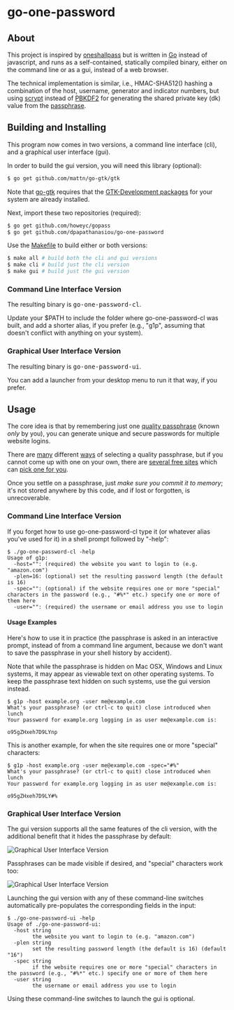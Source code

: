 go-one-password
===============

About
-----

This project is inspired by <a href="https://github.com/maxtaco/oneshallpass">oneshallpass</a> but is written in <a href="http://golang.org/">Go</a> instead of javascript, and runs as a self-contained, statically compiled binary, either on the command line or as a gui, instead of a web browser.

The technical implementation is similar, i.e., HMAC-SHA512() hashing a combination of the host, username, generator and indicator numbers, but using <a href="http://www.tarsnap.com/scrypt.html">scrypt</a> instead of <a href="http://en.wikipedia.org/wiki/PBKDF2">PBKDF2</a> for generating the shared private key (dk) value from the <a href="https://en.wikipedia.org/wiki/Passphrase">passphrase</a>.

Building and Installing
-----------------------

This program now comes in two versions, a command line interface (cli), and a graphical user interface (gui).

In order to build the gui version, you will need this library (optional):

```sh
$ go get github.com/mattn/go-gtk/gtk
```

Note that [go-gtk](http://mattn.github.io/go-gtk/) requires that the [GTK-Development packages](https://github.com/mattn/go-gtk#install) for your system are already installed.

Next, import these two repositories (required):

```sh
$ go get github.com/howeyc/gopass
$ go get github.com/dpapathanasiou/go-one-password
```

Use the [Makefile](Makefile) to build either or both versions:

```sh
$ make all # build both the cli and gui versions
$ make cli # build just the cli version
$ make gui # build just the gui version
```

### Command Line Interface Version

The resulting binary is <tt>go-one-password-cl</tt>.

Update your $PATH to include the folder where go-one-password-cl was built, and add a shorter alias, if you prefer (e.g., "g1p", assuming that doesn't conflict with anything on your system).

### Graphical User Interface Version

The resulting binary is <tt>go-one-password-ui</tt>.

You can add a launcher from your desktop menu to run it that way, if you prefer.

Usage
-----

The core idea is that by remembering just one <a href="https://en.wikipedia.org/wiki/Passphrase#Passphrase_selection">quality passphrase</a> (known _only_ by you), you can generate unique and secure passwords for multiple website logins.

There are <a href="http://www.queen.clara.net/pgp/pass.html">many</a> different <a href="https://en.wikipedia.org/wiki/Passphrase#Example_methods">ways</a> of selecting a quality passphrase, but if you cannot come up with one on your own, there are <a href="http://passphra.se/">several free sites</a> which can <a href="https://oneshallpass.com/pp.html">pick one for you</a>.

Once you settle on a passphrase, just *make sure you commit it to memory*; it's not stored anywhere by this code, and if lost or forgotten, is unrecoverable.

### Command Line Interface Version

If you forget how to use go-one-password-cl type it (or whatever alias you've used for it) in a shell prompt followed by "-help":

```
$ ./go-one-password-cl -help
Usage of g1p:
  -host="": (required) the website you want to login to (e.g. "amazon.com")
  -plen=16: (optional) set the resulting password length (the default is 16)
  -spec="": (optional) if the website requires one or more "special" characters in the password (e.g., "#%*" etc.) specify one or more of them here
  -user="": (required) the username or email address you use to login
```

#### Usage Examples

Here's how to use it in practice (the passphrase is asked in an interactive prompt, instead of from a command line argument, because we don't want to save the passphrase in your shell history by accident).

Note that while the passphrase is hidden on Mac OSX, Windows and Linux systems, it may appear as viewable text on other operating systems. To keep the passphrase text hidden on such systems, use the gui version instead.

```
$ g1p -host example.org -user me@example.com
What's your passphrase? (or ctrl-c to quit) close introduced when lunch
Your password for example.org logging in as user me@example.com is:

o95gZHxeh7D9LYnp
```

This is another example, for when the site requires one or more "special" characters:

```
$ g1p -host example.org -user me@example.com -spec="#%"
What's your passphrase? (or ctrl-c to quit) close introduced when lunch
Your password for example.org logging in as user me@example.com is:

o95gZHxeh7D9LY#%
```

### Graphical User Interface Version

The gui version supports all the same features of the cli version, with the additional benefit that it hides the passphrase by default:

![](http://i.imgur.com/FAPKYtm.png "Graphical User Interface Version")

Passphrases can be made visible if desired, and "special" characters work too:

![](http://i.imgur.com/cBqIWHi.png "Graphical User Interface Version")

Launching the gui version with any of these command-line switches automatically pre-populates the corresponding fields in the input:

```
$ ./go-one-password-ui -help
Usage of ./go-one-password-ui:
  -host string
    	the website you want to login to (e.g. "amazon.com")
  -plen string
    	set the resulting password length (the default is 16) (default "16")
  -spec string
    	if the website requires one or more "special" characters in the password (e.g., "#%*" etc.) specify one or more of them here
  -user string
    	the username or email address you use to login
```

Using these command-line switches to launch the gui is optional.
